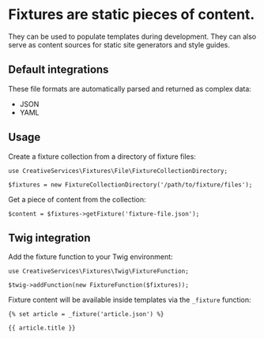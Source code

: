 # Fixtures are static pieces of content.

They can be used to populate templates during development. They can also serve as content sources for static site generators and style guides.

## Default integrations

These file formats are automatically parsed and returned as complex data:

- JSON
- YAML

## Usage

Create a fixture collection from a directory of fixture files:

````$php
use CreativeServices\Fixtures\File\FixtureCollectionDirectory;

$fixtures = new FixtureCollectionDirectory('/path/to/fixture/files');
````

Get a piece of content from the collection:

````
$content = $fixtures->getFixture('fixture-file.json');
````

## Twig integration

Add the fixture function to your Twig environment:

````$php
use CreativeServices\Fixtures\Twig\FixtureFunction;

$twig->addFunction(new FixtureFunction($fixtures));
````

Fixture content will be available inside templates via the `_fixture` function:

````$php
{% set article = _fixture('article.json') %}

{{ article.title }}
````

